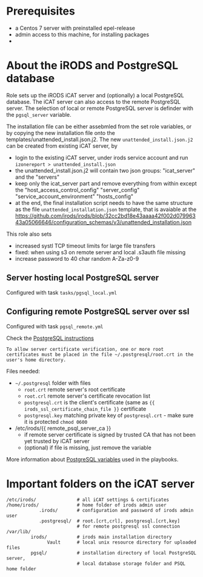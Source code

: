 # Prerequisites
 - a Centos 7 server with preinstalled epel-release
 - admin access to this machine, for installing packages
 - 

# About the iRODS and PostgreSQL database

Role sets up the iRODS iCAT server and (optionally) a local PostgreSQL database.
The iCAT server can also access to the remote PostgreSQL server. The selection 
of local or remote PostgreSQL server is definder with the `pgsql_server` variable.

The installation file can be either assebmled from the set role variables, or
by copying the new installation file onto the
templates/unattended_install.json.j2. The new `unattended_install.json.j2` can
be created from existing iCAT server, by
- login to the existing iCAT server, under irods service account and run
   `izonereport > unattended_install.json`
- the unattended_install.json.j2 will contain two json groups: "icat_server" and
the "servers"
- keep only the icat_server part and remove everything from within except the
   "host_access_control_config"
   "server_config"
   "service_account_environment"
   "hosts_config"
- at the end, the final installation script needs to have the same structure as
  the file `unattended_installation.json` template, that is avaiable at the
  https://github.com/irods/irods/blob/32cc2bd18e43aaaa42f002d07996343a05066646/configuration_schemas/v3/unattended_installation.json

This role also sets
* increased systl TCP timeout limits for large file transfers
* fixed: when using s3 on remote server and local .s3auth file missing 
* increase password to 40 char random A-Za-z0-9

## Server hosting local PostgreSQL server

Configured with task `tasks/pgsql_local.yml`

## Configuring remote PostgreSQL server over ssl

Configured with task `pgsql_remote.yml`

Check the [PostgreSQL instructions](https://www.postgresql.org/docs/current/libpq-ssl.html)

`To allow server certificate verification, one or more root certificates must be placed in the file ~/.postgresql/root.crt in the user's home directory.`

Files needed:
  - `~/.postgresql` folder with files
    - `root.crt` remote server's root certificate
    - `root.crl` remote server's certificate revocation list
    - `postgresql.crt` is the client's certificate (same as `{{ irods_ssl_certificate_chain_file }}` certificate
    - `postgresql.key` matching private key of `postgresql.crt` - make sure it is protected `chmod 0600`
  - /etc/irods/{{ remote_psql_server_ca }}
    - if remote server certificate is signed by trusted CA that has not been yet trusted by iCAT server
    - (optional) if file is missing, just remove the variable



More information about [PostgreSQL variables](https://jdbc.postgresql.org/documentation/head/ssl-client.html)
used in the playbooks.

# Important folders on the iCAT server

```
/etc/irods/               # all iCAT settings & certificates
/home/irods/              # home folder of irods admin user
            .irods/       # configuration and password of irods admin user
            .postgresql/  # root.[crt,crl], postgresql.[crt,key]
                          # for remote postgresql ssl connection
/var/lib/
         irods/           # irods main installation directory
               Vault      # local unix resource directory for uploaded files
         pgsql/           # installation directory of local PostgreSQL server,
                          # local database storage folder and PSQL home folder
```
